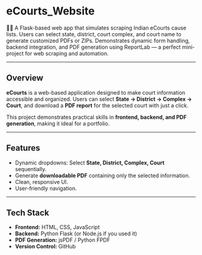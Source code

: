 # eCourts_Website
🧑‍⚖️ A Flask-based web app that simulates scraping Indian eCourts cause lists. Users can select state, district, court complex, and court name to generate customized PDFs or ZIPs. Demonstrates dynamic form handling, backend integration, and PDF generation using ReportLab — a perfect mini-project for web scraping and automation.

-----

## Overview
**eCourts** is a web-based application designed to make court information accessible and organized. Users can select **State → District → Complex → Court**, and download a **PDF report** for the selected court with just a click.  

This project demonstrates practical skills in **frontend, backend, and PDF generation**, making it ideal for a portfolio.

---

## Features
- Dynamic dropdowns: Select **State, District, Complex, Court** sequentially.
- Generate **downloadable PDF** containing only the selected information.
- Clean, responsive UI.
- User-friendly navigation.

---

## Tech Stack
- **Frontend:** HTML, CSS, JavaScript
- **Backend:** Python Flask (or Node.js if you used it)
- **PDF Generation:** jsPDF / Python FPDF
- **Version Control:** GitHub


